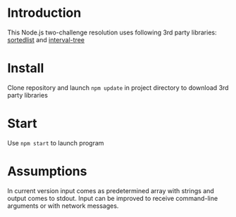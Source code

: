 Introduction
===========
This Node.js two-challenge resolution uses following 3rd party libraries:
[sortedlist](https://github.com/shinout/SortedList) and
[interval-tree](https://github.com/shinout/interval-tree)

Install
=======
Clone repository and launch
`npm update` in project directory to download 3rd party libraries

Start
========
Use `npm start` to launch program

Assumptions
============
In current version input comes as predetermined array with strings and output comes to stdout. Input can be improved to receive command-line arguments or with network messages.
